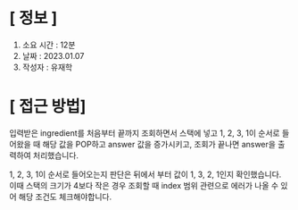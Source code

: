 # **[ 정보 ]**
1. 소요 시간 : 12분
2. 날짜 : 2023.01.07
3. 작성자 : 유재학

# **[ 접근 방법]**
입력받은 ingredient를 처음부터 끝까지 조회하면서 스택에 넣고  1, 2, 3, 1이 순서로 들어왔을 때 해당 값을 POP하고 answer 값을 증가시키고, 조회가 끝나면 answer을 출력하여 처리했습니다.

1, 2, 3, 1이 순서로 들어오는지 판단은 뒤에서 부터 값이 1, 3, 2, 1인지 확인했습니다. 이때 스택의 크기가 4보다 작은 경우 조회할 때 index 범위 관련으로 에러가 나올 수 있어 해당 조건도 체크해야합니다.